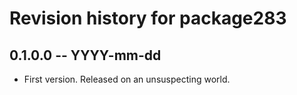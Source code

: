 # Revision history for package283

## 0.1.0.0 -- YYYY-mm-dd

* First version. Released on an unsuspecting world.
